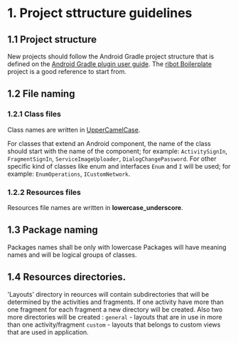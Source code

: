 # 1. Project sttructure guidelines

## 1.1 Project structure

New projects should follow the Android Gradle project structure that is defined on the [Android Gradle plugin user guide](http://tools.android.com/tech-docs/new-build-system/user-guide#TOC-Project-Structure). The [ribot Boilerplate](https://github.com/ribot/android-boilerplate) project is a good reference to start from.

## 1.2 File naming

### 1.2.1 Class files
Class names are written in [UpperCamelCase](http://en.wikipedia.org/wiki/CamelCase).

For classes that extend an Android component, the name of the class should start with the name of the component; for example: `ActivitySignIn`, `FragmentSignIn`, `ServiceImageUploader`, `DialogChangePassword`.
For other specific kind of classes like enum and interfaces `Enum` and `I` will be used; for example:
`EnumOperations`, `ICustomNetwork`.


### 1.2.2 Resources files

Resources file names are written in __lowercase_underscore__.

## 1.3 Package naming
Packages names shall be only with lowercase
Packages will have meaning names and will be logical groups of classes.

## 1.4 Resources directories.
'Layouts' directory in reources will contain subdirectories that will be determined by the activities and fragments. If one activity have more than one fragment for each fragment a new directory will be created.
Also two more directories will be created :
`general` - layouts that are in use in more than one activity/fragment
`custom` - layouts that belongs to custom views that are used in application.

